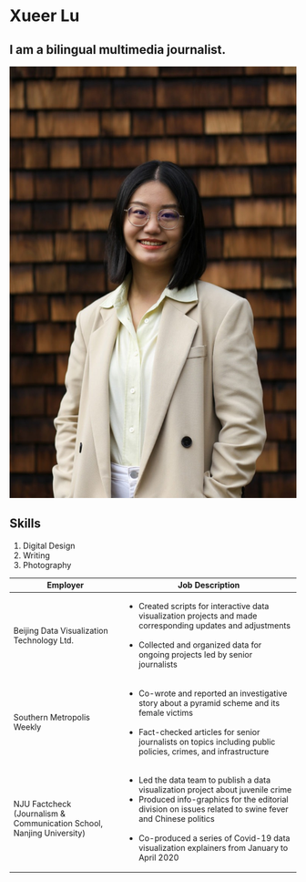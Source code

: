 # Xueer Lu
## I am a bilingual multimedia journalist.

!['Xueer Lu Headshot'](/XueerLu_Photo.jpg)

## Skills
1. Digital Design
2. Writing
3. Photography

|Employer|Job Description|
|---|---|
|Beijing Data Visualization Technology Ltd.|<ul><li> Created scripts for interactive data visualization projects and made corresponding updates and adjustments</li><br><li>Collected and organized data for ongoing projects led by senior journalists</li></ul>|
|Southern Metropolis Weekly|<ul><li>Co-wrote and reported an investigative story about a pyramid scheme and its female victims</li><br><li>Fact-checked articles for senior journalists on topics including public policies, crimes, and infrastructure</li></ul>|
|NJU Factcheck <br>(Journalism & Communication School, Nanjing University)|<ul><li>Led the data team to publish a data visualization project about juvenile crime<br><li>Produced info-graphics for the editorial division on issues related to swine fever and Chinese politics</li><br><li>Co-produced a series of Covid-19 data visualization explainers from January to April 2020</li></ul>|
